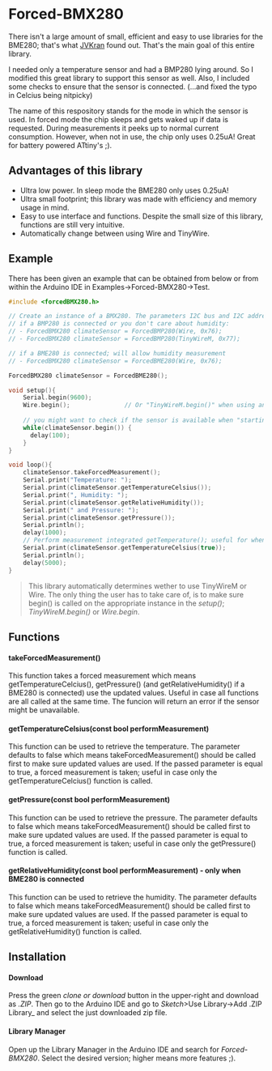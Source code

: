 # Forced-BMX280
There isn't a large amount of small, efficient and easy to use libraries for the BME280; that's what [JVKran](https://github.com/JVKran/Forced-BME280) found out.
That's the main goal of this entire library.

I needed only a temperature sensor and had a BMP280 lying around. So I modified this great library to support this sensor as well. Also, I included some checks to ensure that the sensor is connected. (...and fixed the typo in Celcius being nitpicky)

The name of this respository stands for the mode in which the sensor is used. In forced mode the chip sleeps and gets waked up if data is requested. During measurements it peeks up to normal current consumption. However, when not in use, the chip only uses 0.25uA! Great for battery powered ATtiny's ;).

## Advantages of this library
- Ultra low power. In sleep mode the BME280 only uses 0.25uA!
- Ultra small footprint; this library was made with efficiency and memory usage in mind.
- Easy to use interface and functions. Despite the small size of this library, functions are still very intuitive.
- Automatically change between using Wire and TinyWire.


## Example
There has been given an example that can be obtained from below or from within the Arduino IDE in Examples->Forced-BMX280->Test.
```c++
#include <forcedBMX280.h>

// Create an instance of a BMX280. The parameters I2C bus and I2C address are optional. For example:
// if a BMP280 is connected or you don't care about humidity:
// - ForcedBMX280 climateSensor = ForcedBMP280(Wire, 0x76);
// - ForcedBMX280 climateSensor = ForcedBMP280(TinyWireM, 0x77);

// if a BME280 is connected; will allow humidity measurement
// - ForcedBMX280 climateSensor = ForcedBME280(Wire, 0x76);

ForcedBMX280 climateSensor = ForcedBME280(); 

void setup(){
	Serial.begin(9600);
	Wire.begin(); 				// Or "TinyWireM.begin()" when using an ATtiny.
	
	// you might want to check if the sensor is available when "starting it up"
	while(climateSensor.begin()) {
	  delay(100);
	} 
}

void loop(){
	climateSensor.takeForcedMeasurement();
	Serial.print("Temperature: ");
	Serial.print(climateSensor.getTemperatureCelsius());
	Serial.print(", Humidity: ");
	Serial.print(climateSensor.getRelativeHumidity());
	Serial.print(" and Pressure: ");
	Serial.print(climateSensor.getPressure());
	Serial.println();
	delay(1000);
	// Perform measurement integrated getTemperature(); useful for when only one value has to be used.
	Serial.print(climateSensor.getTemperatureCelsius(true));
	Serial.println();
	delay(5000);
}
```

> This library automatically determines wether to use TinyWireM or Wire. The only thing the user has to take care of, is to make sure begin() is called
on the appropriate instance in the _setup()_; _TinyWireM.begin()_ or _Wire.begin_.

## Functions
#### takeForcedMeasurement() 
This function takes a forced measurement which means getTemperatureCelcius(), getPressure() (and getRelativeHumidity() if a BME280 is connected) use the updated values. Useful in case all functions are all called at the same time. The funcion will return an error if the sensor might be unavailable.
#### getTemperatureCelsius(const bool performMeasurement) 
This function can be used to retrieve the temperature. The parameter defaults to false which means takeForcedMeasurement() should be called first to make sure updated values are used. If the passed parameter is equal to true, a forced measurement is taken; useful in case only the getTemperatureCelcius() function is called.
#### getPressure(const bool performMeasurement) 
This function can be used to retrieve the pressure. The parameter defaults to false which means takeForcedMeasurement() should be called first to make sure updated values are used. If the passed parameter is equal to true, a forced measurement is taken; useful in case only the getPressure() function is called.
#### getRelativeHumidity(const bool performMeasurement) - only when BME280 is connected
This function can be used to retrieve the humidity. The parameter defaults to false which means takeForcedMeasurement() should be called first to make sure updated values are used. If the passed parameter is equal to true, a forced measurement is taken; useful in case only the getRelativeHumidity() function is called.


## Installation
#### Download
Press the green _clone or download_ button in the upper-right and download as _.ZIP_. Then go to the Arduino IDE and go to _Sketch_>Use Library->Add .ZIP Library_ and select the just downloaded zip file.

#### Library Manager
Open up the Library Manager in the Arduino IDE and search for *Forced-BMX280*. Select the desired version; higher means more features ;).
